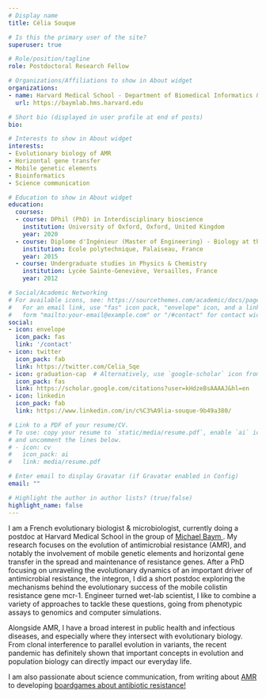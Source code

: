 ```yaml
---
# Display name
title: Célia Souque

# Is this the primary user of the site?
superuser: true

# Role/position/tagline
role: Postdoctoral Research Fellow

# Organizations/Affiliations to show in About widget
organizations:
- name: Harvard Medical School - Department of Biomedical Informatics & Laboratory of Systems Pharmacology
  url: https://baymlab.hms.harvard.edu

# Short bio (displayed in user profile at end of posts)
bio: 

# Interests to show in About widget
interests:
- Evolutionary biology of AMR
- Horizontal gene transfer
- Mobile genetic elements
- Bioinformatics
- Science communication

# Education to show in About widget
education:
  courses:
  - course: DPhil (PhD) in Interdisciplinary bioscience
    institution: University of Oxford, Oxford, United Kingdom
    year: 2020
  - course: Diplome d'Ingénieur (Master of Engineering) - Biology at the interfaces
    institution: Ecole polytechnique, Palaiseau, France
    year: 2015
  - course: Undergraduate studies in Physics & Chemistry
    institution: Lycée Sainte-Geneviève, Versailles, France
    year: 2012

# Social/Academic Networking
# For available icons, see: https://sourcethemes.com/academic/docs/page-builder/#icons
#   For an email link, use "fas" icon pack, "envelope" icon, and a link in the
#   form "mailto:your-email@example.com" or "/#contact" for contact widget.
social:
- icon: envelope
  icon_pack: fas
  link: '/contact'
- icon: twitter
  icon_pack: fab
  link: https://twitter.com/Celia_Sqe
- icon: graduation-cap  # Alternatively, use `google-scholar` icon from `ai` icon pack
  icon_pack: fas
  link: https://scholar.google.com/citations?user=kHdzeBsAAAAJ&hl=en
- icon: linkedin
  icon_pack: fab
  link: https://www.linkedin.com/in/c%C3%A9lia-souque-9b49a380/

# Link to a PDF of your resume/CV.
# To use: copy your resume to `static/media/resume.pdf`, enable `ai` icons in `params.toml`, 
# and uncomment the lines below.
# - icon: cv
#   icon_pack: ai
#   link: media/resume.pdf

# Enter email to display Gravatar (if Gravatar enabled in Config)
email: ""

# Highlight the author in author lists? (true/false)
highlight_name: false
---
```


I am a French evolutionary biologist & microbiologist, currently doing a postdoc at Harvard Medical School in the group of <a href='https://baymlab.hms.harvard.edu'> Michael Baym </a>. My research focuses on the evolution of antimicrobial resistance (AMR), and notably the involvement of mobile genetic elements and horizontal gene transfer in the spread and maintenance of resistance genes. After a PhD focusing on unraveling the evolutionary dynamics of an important driver of antimicrobial resistance, the integron, I did a short postdoc exploring the mechanisms behind the evolutionary success of the mobile colistin resistance gene mcr-1. Engineer turned wet-lab scientist, I like to combine a variety of approaches to tackle these questions, going from phenotypic assays to genomics and computer simulations. 

Alongside AMR, I have a broad interest in public health and infectious diseases, and especially where they intersect with evolutionary biology. From clonal interference to parallel evolution in variants, the recent pandemic has definitely shown that important concepts in evolution and population biology can directly impact our everyday life. 

I am also passionate about science communication, from writing about <a href= 'https://theconversation.com/why-resistance-is-common-in-antibiotics-but-rare-in-vaccines-152647'> AMR </a> to developing <a href='http://drugs-vs-bugs.com/#/'> boardgames about antibiotic resistance! </a>
